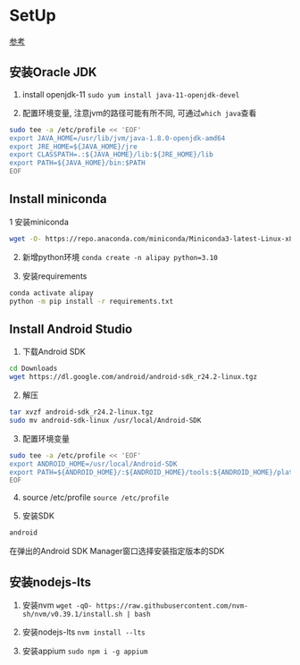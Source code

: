 # SetUp
[参考](https://www.itread01.com/content/1546136779.html)

## 安装Oracle JDK
1. install openjdk-11
`sudo yum install java-11-openjdk-devel`

2. 配置环境变量, 注意jvm的路径可能有所不同, 可通过`which java`查看
```bash
sudo tee -a /etc/profile << 'EOF'
export JAVA_HOME=/usr/lib/jvm/java-1.8.0-openjdk-amd64
export JRE_HOME=${JAVA_HOME}/jre
export CLASSPATH=.:${JAVA_HOME}/lib:${JRE_HOME}/lib
export PATH=${JAVA_HOME}/bin:$PATH
EOF
```

## Install miniconda
1 安装miniconda
```bash
wget -O- https://repo.anaconda.com/miniconda/Miniconda3-latest-Linux-x86_64.sh | bash -c 
```
2. 新增python环境
`conda create -n alipay python=3.10`

3. 安装requirements
```bash
conda activate alipay
python -m pip install -r requirements.txt
```

## Install Android Studio
1. 下载Android SDK
```bash
cd Downloads
wget https://dl.google.com/android/android-sdk_r24.2-linux.tgz
```
2. 解压
```bash
tar xvzf android-sdk_r24.2-linux.tgz
sudo mv android-sdk-linux /usr/local/Android-SDK
```
3. 配置环境变量
```bash
sudo tee -a /etc/profile << 'EOF'
export ANDROID_HOME=/usr/local/Android-SDK
export PATH=${ANDROID_HOME}/:${ANDROID_HOME}/tools:${ANDROID_HOME}/platform-tools:$PATH
EOF
```

4. source /etc/profile
`source /etc/profile`

5. 安装SDK
```bash
android
```
在弹出的Android SDK Manager窗口选择安装指定版本的SDK 

## 安装nodejs-lts
1. 安装nvm
`wget -qO- https://raw.githubusercontent.com/nvm-sh/nvm/v0.39.1/install.sh | bash`

2. 安装nodejs-lts
`nvm install --lts`

3. 安装appium
`sudo npm i -g appium`
